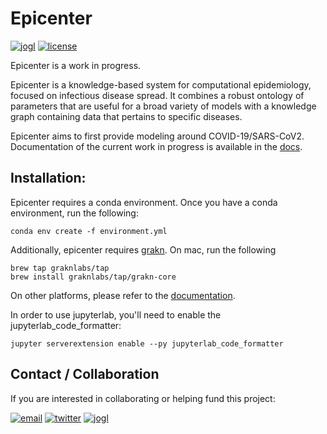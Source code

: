 # Epicenter
[![jogl](https://img.shields.io/static/v1?label=join%20us%20on&message=JOGL&color=red&link&style=flat-square)](https://app.jogl.io/project/169)
[![license](https://img.shields.io/github/license/understand-covid/proposal?style=flat-square)](https://github.com/understand-covid/proposal/blob/master/LICENSE)

Epicenter is a work in progress.

Epicenter is a knowledge-based system for computational epidemiology, focused on infectious disease spread. It combines a robust ontology of parameters that are useful for a broad variety of models with a knowledge graph containing data that pertains to specific diseases.

Epicenter aims to first provide modeling around COVID-19/SARS-CoV2. Documentation of the current work in progress is available in the [docs](https://epi-center.rtfd.io).

## Installation:

Epicenter requires a conda environment. Once you have a conda environment, run the following:

```
conda env create -f environment.yml
```

Additionally, epicenter requires [grakn](https://grakn.ai/). On mac, run the following

```
brew tap graknlabs/tap
brew install graknlabs/tap/grakn-core
```

On other platforms, please refer to the [documentation](https://dev.grakn.ai/docs/running-grakn/install-and-run#system-requirements).

In order to use jupyterlab, you'll need to enable the jupyterlab_code_formatter:

`jupyter serverextension enable --py jupyterlab_code_formatter`


## Contact / Collaboration

  If you are interested in collaborating or helping fund this project:

[![email](https://img.shields.io/static/v1?label=email&message=johnurbanik@gmail.com&color=red&&style-flat-square)](mailto:johnurbanik@gmail.com)
[![twitter](https://img.shields.io/twitter/follow/johnurbanik?label=%40johnurbanik&style=flat-square)](https://twitter.com/johnurbanik)
[![jogl](https://img.shields.io/static/v1?label=join%20us%20on&message=JOGL&color=red&link&style=flat-square)](https://app.jogl.io/project/169)